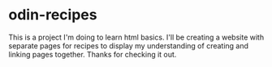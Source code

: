 # odin-recipes

This is a project I'm doing to learn html basics. I'll be creating a website with separate pages for recipes to display my understanding of creating and linking pages together. Thanks for checking it out.